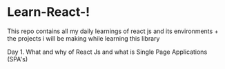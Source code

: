 # Learn-React-!




This repo contains all my daily learnings of react js and its environments + the projects i will be making while learning this library


Day 1. What and why of React Js and what is Single Page Applications (SPA's) 

